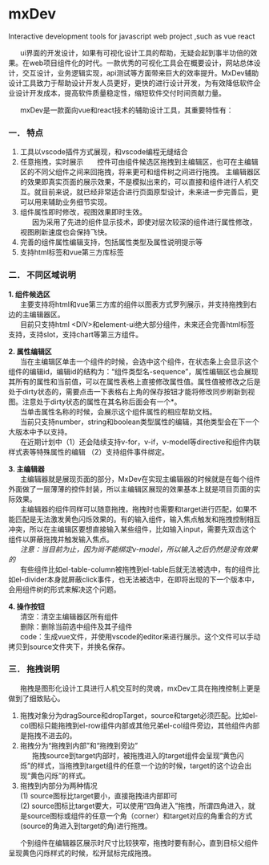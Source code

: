 # mxDev
Interactive development tools for javascript web project ,such as vue react

&nbsp;&nbsp;&nbsp;&nbsp;&nbsp;&nbsp;ui界面的开发设计，如果有可视化设计工具的帮助，无疑会起到事半功倍的效果。在web项目组件化的时代。一款优秀的可视化工具会在概要设计，网站总体设计，交互设计，业务逻辑实现，api测试等方面带来巨大的效率提升。MxDev辅助设计工具致力于帮助设计开发人员更好，更快的进行设计开发，为有效降低软件企业设计开发成本，提高软件质量稳定性，缩短软件交付时间贡献力量。

&nbsp;&nbsp;&nbsp;&nbsp;&nbsp;&nbsp;mxDev是一款面向vue和react技术的辅助设计工具，其重要特性有：

### 一．	特点 ###

1.	工具以vscode插件方式展现，和vscode编程无缝结合
2.  任意拖拽，实时展示
&nbsp;&nbsp;&nbsp;&nbsp;&nbsp;&nbsp;控件可由组件候选区拖拽到主编辑区，也可在主编辑区的不同父组件之间来回拖拽，将来更可和组件树之间进行拖拽。
主编辑器区的效果即真实页面的展示效果，不是模拟出来的，可以直接和组件进行人机交互。就目前来说，就已经非常适合进行页面原型设计，未来进一步完善后，更可以用来辅助业务细节实现。
3.	组件属性即时修改，视图效果即时生效。<br>
&nbsp;&nbsp;&nbsp;&nbsp;&nbsp;&nbsp;因为采用了先进的组件显示技术，即使对层次较深的组件进行属性修改，视图刷新速度也会保持飞快。
4.	完善的组件属性编辑支持，包括属性类型及属性说明提示等
5.	支持html标签和vue第三方库标签<br>


### 二．	不同区域说明 ###

**1.	组件候选区**<br>
&nbsp;&nbsp;&nbsp;&nbsp;&nbsp;&nbsp;主要支持将html和vue第三方库的组件以图表方式罗列展示，并支持拖拽到右边的主编辑器区。<br>
&nbsp;&nbsp;&nbsp;&nbsp;&nbsp;&nbsp;目前只支持html &lt;DIV&gt;和element-ui绝大部分组件，未来还会完善html标签支持，支持slot，支持chart等第三方组件。

**2.	属性编辑区**<br>
&nbsp;&nbsp;&nbsp;&nbsp;&nbsp;&nbsp;当在主编辑区单击一个组件的时候，会选中这个组件，在状态条上会显示这个组件的编辑id，编辑id的结构为：“组件类型名-sequence”，属性编辑区也会展现其所有的属性和当前值，可以在属性表格上直接修改属性值。属性值被修改之后是处于dirty状态的，需要点击一下表格右上角的保存按钮才能将修改同步刷新到视图。注意处于dirty状态的属性在其名称后面会有一个*。<br>
&nbsp;&nbsp;&nbsp;&nbsp;&nbsp;&nbsp;当单击属性名称的时候，会展示这个组件属性的相应帮助文档。<br>
&nbsp;&nbsp;&nbsp;&nbsp;&nbsp;&nbsp;当前只支持number，string和boolean类型属性的编辑，其他类型会在下一个大版本中予以支持。<br>
&nbsp;&nbsp;&nbsp;&nbsp;&nbsp;&nbsp;在近期计划中（1）还会陆续支持v-for，v-if，v-model等directive和组件内联样式表等特殊属性的编辑 （2）支持组件事件绑定。

**3.	主编辑器**<br>
&nbsp;&nbsp;&nbsp;&nbsp;&nbsp;&nbsp;主编辑器就是展现页面的部分，MxDev在实现主编辑器的时候就是在每个组件外面做了一层薄薄的控件封装，所以主编辑区展现的效果基本上就是项目页面的实际效果。<br>
&nbsp;&nbsp;&nbsp;&nbsp;&nbsp;&nbsp;主编辑器的组件同样可以随意拖拽，拖拽时也需要和target进行匹配，如果不能匹配是无法激发黄色闪烁效果的。有的输入组件，输入焦点触发和拖拽控制相互冲突，所以在主编辑区要想直接输入某些组件，比如输入input，需要先双击这个组件以屏蔽拖拽并触发输入焦点。<br>
&nbsp;&nbsp;&nbsp;&nbsp;&nbsp;&nbsp;*注意：当目前为止，因为尚不能绑定v-model，所以输入之后仍然是没有效果的*<br>
&nbsp;&nbsp;&nbsp;&nbsp;&nbsp;&nbsp;有些组件比如el-table-column被拖拽到el-table后就无法被选中，有的组件比如el-divider本身就屏蔽click事件，也无法被选中，在即将出现的下一个版本中，会用组件树的形式来解决这个问题。<br>

**4.	操作按钮**<br>
&nbsp;&nbsp;&nbsp;&nbsp;&nbsp;&nbsp;清空：清空主编辑器区所有组件<br>
&nbsp;&nbsp;&nbsp;&nbsp;&nbsp;&nbsp;删除：删除当前选中组件及其子组件<br>
&nbsp;&nbsp;&nbsp;&nbsp;&nbsp;&nbsp;code：生成vue文件，并使用vscode的editor来进行展示。这个文件可以手动拷贝到source文件夹下，并换名保存。

### 三．	拖拽说明 ###
&nbsp;&nbsp;&nbsp;&nbsp;&nbsp;&nbsp;拖拽是图形化设计工具进行人机交互时的灵魂，mxDev工具在拖拽控制上更是做到了细致贴心。<br>

1. 拖拽对象分为dragSource和dropTarget，source和target必须匹配。比如el-col图标只能拖拽到el-row组件内部或其他兄弟el-col组件旁边，其他组件内部是拖拽不进去的。
2. 拖拽分为“拖拽到内部”和“拖拽到旁边”<br>
&nbsp;&nbsp;&nbsp;&nbsp;&nbsp;&nbsp;拖拽source到target内部时，被拖拽进入的target组件会呈现“黄色闪烁”的样式，当拖拽到target组件的任意一个边的时候，target的这个边会出现“黄色闪烁”的样式。
3. 拖拽到内部分为两种情况<br>
(1)  source图标比target要小，直接拖拽进内部即可<br>
(2)  source图标比target要大，可以使用“四角进入”拖拽，所谓四角进入，就是source图标或组件的任意一个角（corner）和target对应的角重合的方式(source的角进入到target的角)进行拖拽。<br>

&nbsp;&nbsp;&nbsp;&nbsp;&nbsp;&nbsp;个别组件在编辑器区展示时尺寸比较狭窄，拖拽时要有耐心，直到目标父组件呈现黄色闪烁样式的时候，松开鼠标完成拖拽。     




